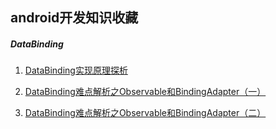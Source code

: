 


## android开发知识收藏

##### DataBinding

1. [DataBinding实现原理探析](https://www.jianshu.com/p/7c8b484cda91)

2. [DataBinding难点解析之Observable和BindingAdapter（一）](https://www.jianshu.com/p/7c8b484cda91)

3. [DataBinding难点解析之Observable和BindingAdapter（二）](https://www.jianshu.com/p/686bfc58bbb0)

